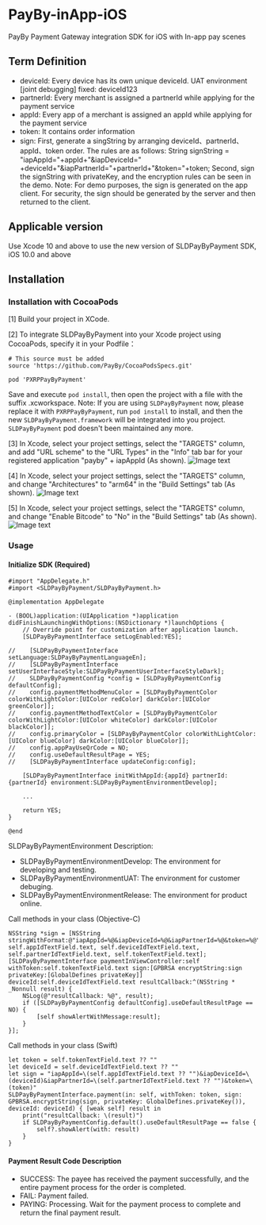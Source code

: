# PayBy-inApp-iOS

PayBy Payment Gateway integration SDK for iOS with In-app pay scenes
## Term Definition
- deviceId: Every device has its own unique deviceId. UAT environment [joint debugging] fixed: deviceId123
- partnerId: Every merchant is assigned a partnerId while applying for the payment service
- appId: Every app of a merchant is assigned an appId while applying for the payment service
- token: It contains order information
- sign: First, generate a singString by arranging deviceId、partnerId、appId、token order. The rules are as follows: String signString = "iapAppId="+appId+"&iapDeviceId=" +deviceId+"&iapPartnerId="+partnerId+"&token="+token; Second, sign the signString with privateKey, and the encryption rules can be seen in the demo.
    Note: For demo purposes, the sign is generated on the app client. For security, the sign should be generated by the server and then returned to the client.
## Applicable version
Use Xcode 10 and above to use the new version of SLDPayByPayment SDK, iOS 10.0 and above
## Installation
### Installation with CocoaPods

[1] Build your project in XCode.

[2] To integrate SLDPayByPayment into your Xcode project using CocoaPods, specify it in your Podfile：
```
# This source must be added
source 'https://github.com/PayBy/CocoaPodsSpecs.git' 

pod 'PXRPPayByPayment'
```
Save and execute `pod install`, then open the project with a file with the suffix .xcworkspace.
Note: If you are using `SLDPayByPayment` now, please replace it with `PXRPPayByPayment`, run `pod install` to install, and then the new `SLDPayByPayment.framework` will be integrated into you project. `SLDPayByPayment` pod doesn't been maintained any more.

[3] In Xcode, select your project settings, select the "TARGETS" column, and add "URL scheme" to the "URL Types" in the "Info" tab bar for your registered application "payby" + iapAppId (As shown).
![Image text](https://github.com/PayBy/PayBy-inApp-iOS/blob/master/1661319255013.jpg) 

[4] In Xcode, select your project settings, select the "TARGETS" column, and change "Architectures" to "arm64" in the "Build Settings" tab (As shown).
![Image text](https://github.com/PayBy/PayBy-inApp-iOS/blob/master/1661244568047.jpg)

[5] In Xcode, select your project settings, select the "TARGETS" column, and change "Enable Bitcode" to "No" in the "Build Settings" tab (As shown).
![Image text](https://github.com/PayBy/PayBy-inApp-iOS/blob/master/1661244707155.jpg)

### Usage
#### Initialize SDK (Required)
```
#import "AppDelegate.h"
#import <SLDPayByPayment/SLDPayByPayment.h>

@implementation AppDelegate

- (BOOL)application:(UIApplication *)application didFinishLaunchingWithOptions:(NSDictionary *)launchOptions {
    // Override point for customization after application launch.
    [SLDPayByPaymentInterface setLogEnabled:YES];
    
//    [SLDPayByPaymentInterface setLanguage:SLDPayByPaymentLanguageEn];
//    [SLDPayByPaymentInterface setUserInterfaceStyle:SLDPayByPaymentUserInterfaceStyleDark];
//    SLDPayByPaymentConfig *config = [SLDPayByPaymentConfig defaultConfig];
//    config.paymentMethodMenuColor = [SLDPayByPaymentColor colorWithLightColor:[UIColor redColor] darkColor:[UIColor greenColor]];
//    config.paymentMethodTextColor = [SLDPayByPaymentColor colorWithLightColor:[UIColor whiteColor] darkColor:[UIColor blackColor]];
//    config.primaryColor = [SLDPayByPaymentColor colorWithLightColor:[UIColor blueColor] darkColor:[UIColor blueColor]];
//    config.appPayUseQrCode = NO;
//    config.useDefaultResultPage = YES;
//    [SLDPayByPaymentInterface updateConfig:config];

    [SLDPayByPaymentInterface initWithAppId:{appId} partnerId:{partnerId} environment:SLDPayByPaymentEnvironmentDevelop];

    ...

    return YES;
}

@end
```

SLDPayByPaymentEnvironment Description:<br>
- SLDPayByPaymentEnvironmentDevelop: The environment for developing and testing.<br>
- SLDPayByPaymentEnvironmentUAT: The environment for customer debuging.<br>
- SLDPayByPaymentEnvironmentRelease: The environment for product online.<br>

Call methods in your class (Objective-C)
```
NSString *sign = [NSString stringWithFormat:@"iapAppId=%@&iapDeviceId=%@&iapPartnerId=%@&token=%@", self.appIdTextField.text, self.deviceIdTextField.text, self.partnerIdTextField.text, self.tokenTextField.text];
[SLDPayByPaymentInterface paymentInViewController:self withToken:self.tokenTextField.text sign:[GPBRSA encryptString:sign privateKey:[GlobalDefines privateKey]] deviceId:self.deviceIdTextField.text resultCallback:^(NSString * _Nonnull result) {
    NSLog(@"resultCallback: %@", result);
    if ([SLDPayByPaymentConfig defaultConfig].useDefaultResultPage == NO) {
        [self showAlertWithMessage:result];
    }
}];
```

Call methods in your class (Swift)
```
let token = self.tokenTextField.text ?? ""
let deviceId = self.deviceIdTextField.text ?? ""
let sign = "iapAppId=\(self.appIdTextField.text ?? "")&iapDeviceId=\(deviceId)&iapPartnerId=\(self.partnerIdTextField.text ?? "")&token=\(token)"
SLDPayByPaymentInterface.payment(in: self, withToken: token, sign: GPBRSA.encryptString(sign, privateKey: GlobalDefines.privateKey()), deviceId: deviceId) { [weak self] result in
    print("resultCallback: \(result)")
    if SLDPayByPaymentConfig.default().useDefaultResultPage == false {
        self?.showAlert(with: result)
    }
}
```

#### Payment Result Code Description
- SUCCESS: The payee has received the payment successfully, and the entire payment process for the order is completed.
- FAIL: Payment failed.
- PAYING: Processing. Wait for the payment process to complete and return the final payment result.


